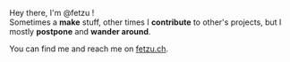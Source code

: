 Hey there, I'm @fetzu ! </br>
Sometimes a **make** stuff, other times I **contribute** to other's projects, but I mostly **postpone** and **wander around**.

You can find me and reach me on [fetzu.ch](https://fetzu.ch).

<!---
fetzu/fetzu is a ✨ special ✨ repository because its `README.md` (this file) appears on your GitHub profile.
You can click the Preview link to take a look at your changes.
--->
